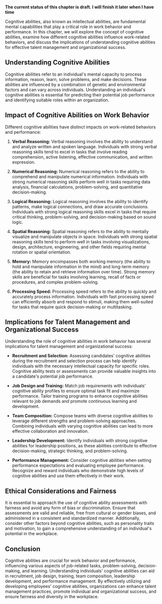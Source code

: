 **The current status of this chapter is draft. I will finish it later when I have time**

Cognitive abilities, also known as intellectual abilities, are fundamental mental capabilities that play a critical role in work behavior and performance. In this chapter, we will explore the concept of cognitive abilities, examine how different cognitive abilities influence work-related behaviors, and discuss the implications of understanding cognitive abilities for effective talent management and organizational success.

**Understanding Cognitive Abilities**
-------------------------------------

Cognitive abilities refer to an individual's mental capacity to process information, reason, learn, solve problems, and make decisions. These abilities are influenced by a combination of genetic and environmental factors and can vary across individuals. Understanding an individual's cognitive abilities is essential for predicting their potential job performance and identifying suitable roles within an organization.

**Impact of Cognitive Abilities on Work Behavior**
--------------------------------------------------

Different cognitive abilities have distinct impacts on work-related behaviors and performance:

1. **Verbal Reasoning:** Verbal reasoning involves the ability to understand and analyze written and spoken language. Individuals with strong verbal reasoning skills tend to excel in tasks that involve reading comprehension, active listening, effective communication, and written expression.

2. **Numerical Reasoning:** Numerical reasoning refers to the ability to comprehend and manipulate numerical information. Individuals with strong numerical reasoning skills perform well in tasks requiring data analysis, financial calculations, problem-solving, and quantitative decision-making.

3. **Logical Reasoning:** Logical reasoning involves the ability to identify patterns, make logical connections, and draw accurate conclusions. Individuals with strong logical reasoning skills excel in tasks that require critical thinking, problem-solving, and decision-making based on sound logic.

4. **Spatial Reasoning:** Spatial reasoning refers to the ability to mentally visualize and manipulate objects in space. Individuals with strong spatial reasoning skills tend to perform well in tasks involving visualizations, design, architecture, engineering, and other fields requiring mental rotation or spatial orientation.

5. **Memory:** Memory encompasses both working memory (the ability to hold and manipulate information in the mind) and long-term memory (the ability to retain and retrieve information over time). Strong memory skills are beneficial for tasks involving learning, recall of facts or procedures, and complex problem-solving.

6. **Processing Speed:** Processing speed refers to the ability to quickly and accurately process information. Individuals with fast processing speed can efficiently absorb and respond to stimuli, making them well-suited for tasks that require quick decision-making or multitasking.

**Implications for Talent Management and Organizational Success**
-----------------------------------------------------------------

Understanding the role of cognitive abilities in work behavior has several implications for talent management and organizational success:

* **Recruitment and Selection:** Assessing candidates' cognitive abilities during the recruitment and selection process can help identify individuals with the necessary intellectual capacity for specific roles. Cognitive ability tests or assessments can provide valuable insights into a candidate's potential job performance.

* **Job Design and Training:** Match job requirements with individuals' cognitive ability profiles to ensure optimal task fit and maximize performance. Tailor training programs to enhance cognitive abilities relevant to job demands and promote continuous learning and development.

* **Team Composition:** Compose teams with diverse cognitive abilities to leverage different strengths and problem-solving approaches. Combining individuals with varying cognitive abilities can lead to more effective collaboration and innovation.

* **Leadership Development:** Identify individuals with strong cognitive abilities for leadership positions, as these abilities contribute to effective decision-making, strategic thinking, and problem-solving.

* **Performance Management:** Consider cognitive abilities when setting performance expectations and evaluating employee performance. Recognize and reward individuals who demonstrate high levels of cognitive abilities and use them effectively in their work.

**Ethical Considerations and Fairness**
---------------------------------------

It is essential to approach the use of cognitive ability assessments with fairness and avoid any form of bias or discrimination. Ensure that assessments are valid and reliable, free from cultural or gender biases, and administered in a consistent and standardized manner. Additionally, consider other factors beyond cognitive abilities, such as personality traits and motivation, to gain a comprehensive understanding of an individual's potential in the workplace.

**Conclusion**
--------------

Cognitive abilities are crucial for work behavior and performance, influencing various aspects of job-related tasks, problem-solving, decision-making, and learning. Understanding individuals' cognitive abilities can aid in recruitment, job design, training, team composition, leadership development, and performance management. By effectively utilizing and developing employees' cognitive abilities, organizations can enhance talent management practices, promote individual and organizational success, and ensure fairness and diversity in the workplace.
